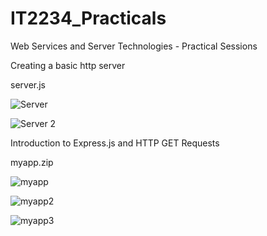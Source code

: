 # IT2234_Practicals
Web Services and Server Technologies - Practical Sessions

Creating a basic http server

server.js

![Server](https://github.com/user-attachments/assets/b8698e0a-da74-4726-9421-440fa2971b19)

![Server 2](https://github.com/user-attachments/assets/bc7a8f97-e935-460d-a0b5-b6ec6e5a0fc7)


Introduction to Express.js and HTTP GET Requests

myapp.zip

![myapp](https://github.com/user-attachments/assets/6170bc23-4214-4427-bf8b-d2b51d969a3d)

![myapp2](https://github.com/user-attachments/assets/2b8a0fb8-b5ed-4b85-9aab-bf6d29c1b4ab)

![myapp3](https://github.com/user-attachments/assets/6d363520-e6ba-4e23-8aa6-3f428ffa274f)



